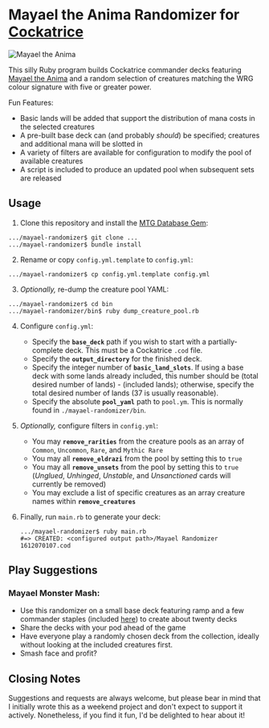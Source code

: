 # Mayael the Anima Randomizer for [Cockatrice](https://cockatrice.github.io/)

![Mayael the Anima](https://c1.scryfall.com/file/scryfall-cards/normal/front/3/0/309d95ad-e46c-4407-894d-d4cfdc7017f8.jpg?1562905228 "Mayael the Anima")

This silly Ruby program builds Cockatrice commander decks featuring [Mayael the Anima](https://gatherer.wizards.com/Pages/Card/Details.aspx?multiverseid=376407) and a random selection of creatures matching the WRG colour signature with five or greater power.

Fun Features:
* Basic lands will be added that support the distribution of mana costs in the selected creatures
* A pre-built base deck can (and probably *should*) be specified; creatures and additional mana will be slotted in
* A variety of filters are available for configuration to modify the pool of available creatures
* A script is included to produce an updated pool when subsequent sets are released

## Usage

1. Clone this repository and install the [MTG Database Gem](https://github.com/sgtFloyd/mtg-db):

  ```terminal
  .../mayael-randomizer$ git clone ...
  .../mayael-randomizer$ bundle install
  ```

2. Rename or copy `config.yml.template` to `config.yml`:

  ```terminal
  .../mayael-randomizer$ cp config.yml.template config.yml
  ```

3. *Optionally,* re-dump the creature pool YAML:

  ```terminal
  .../mayael-randomizer$ cd bin
  .../mayael-randomizer/bin$ ruby dump_creature_pool.rb
  ```

4. Configure `config.yml`:
   * Specify the **`base_deck`** path if you wish to start with a partially-complete deck.  This must be a Cockatrice `.cod` file.
   * Specify the **`output_directory`** for the finished deck.
   * Specify the integer number of **`basic_land_slots`**.  If using a base deck with some lands already included, this number should be (total desired number of lands) - (included lands); otherwise, specify the total desired number of lands (37 is usually reasonable).
   * Specify the absolute **`pool_yaml`** path to `pool.ym`.  This is normally found in `./mayael-randomizer/bin`.

5. *Optionally,* configure filters in `config.yml`:
   * You may **`remove_rarities`** from the creature pools as an array of `Common`, `Uncommon`, `Rare`, and `Mythic Rare`
   * You may all **`remove_eldrazi`** from the pool by setting this to `true`
   * You may all **`remove_unsets`** from the pool by setting this to `true` (*Unglued*, *Unhinged*, *Unstable*, and *Unsanctioned* cards will currently be removed)
   * You may exclude a list of specific creatures as an array creature names within **`remove_creatures`**

6. Finally, run `main.rb` to generate your deck:
   ```terminal
   .../mayael-randomizer$ ruby main.rb
   #=> CREATED: <configured output path>/Mayael Randomizer 1612070107.cod
   ```

## Play Suggestions

### Mayael Monster Mash:

* Use this randomizer on a small base deck featuring ramp and a few commander staples (included [here](./sample_base_decks/base.cod)) to create about twenty decks
* Share the decks with your pod ahead of the game
* Have everyone play a randomly chosen deck from the collection, ideally without looking at the included creatures first.
* Smash face and profit?

## Closing Notes
Suggestions and requests are always welcome, but please bear in mind that I initially wrote this as a weekend project and don't expect to support it actively.  Nonetheless, if you find it fun, I'd be delighted to hear about it!
